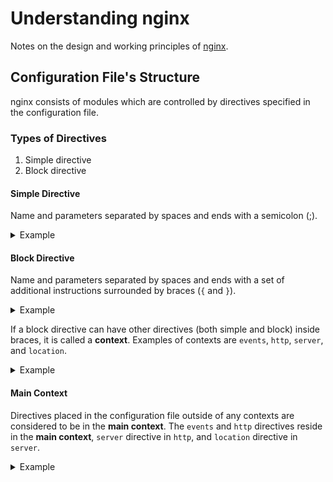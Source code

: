 # Understanding nginx

Notes on the design and working principles of [nginx](https://nginx.org).

## Configuration File's Structure

nginx consists of modules which are controlled by directives specified in the configuration file.

### Types of Directives
1. Simple directive
1. Block directive

#### Simple Directive
Name and parameters separated by spaces and ends with a semicolon (;).

<details>
    <summary>Example</summary>

    worker_processes 1;

    user nobody nogroup;
    error_log /var/log/nginx/error.log warn;
    pid /var/run/nginx.pid;
</details>

#### Block Directive
Name and parameters separated by spaces and ends with a set of additional instructions surrounded by braces (`{` and `}`).

<details>
    <summary>Example</summary>

    location / {
        try_files $uri @proxy_to_app;
    }
</details>

If a block directive can have other directives (both simple and block) inside braces, it is called a __context__. Examples of contexts are `events`, `http`, `server`, and `location`.

<details>
    <summary>Example</summary>

    events {
        worker_connections 768;
        multi_accept on;
    }
</details>

#### Main Context

Directives placed in the configuration file outside of any contexts are considered to be in the __main context__. The `events` and `http` directives reside in the __main context__, `server` directive in `http`, and `location` directive in `server`.

<details>
    <summary>Example</summary>

    worker_processes 1;                             # main context

    http {                                          # main context
        server {                                    # context
            listen 80 default_server;
            return 444;
        }
    }
</details>
